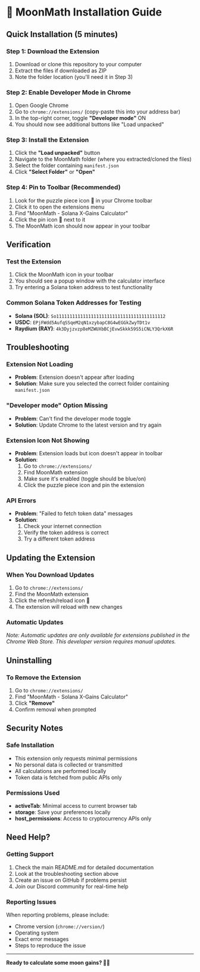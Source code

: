 # 🚀 MoonMath Installation Guide

## Quick Installation (5 minutes)

### Step 1: Download the Extension
1. Download or clone this repository to your computer
2. Extract the files if downloaded as ZIP
3. Note the folder location (you'll need it in Step 3)

### Step 2: Enable Developer Mode in Chrome
1. Open Google Chrome
2. Go to `chrome://extensions/` (copy-paste this into your address bar)
3. In the top-right corner, toggle **"Developer mode"** ON
4. You should now see additional buttons like "Load unpacked"

### Step 3: Install the Extension
1. Click the **"Load unpacked"** button
2. Navigate to the MoonMath folder (where you extracted/cloned the files)
3. Select the folder containing `manifest.json`
4. Click **"Select Folder"** or **"Open"**

### Step 4: Pin to Toolbar (Recommended)
1. Look for the puzzle piece icon 🧩 in your Chrome toolbar
2. Click it to open the extensions menu
3. Find "MoonMath - Solana X-Gains Calculator"
4. Click the pin icon 📌 next to it
5. The MoonMath icon should now appear in your toolbar

## Verification

### Test the Extension
1. Click the MoonMath icon in your toolbar
2. You should see a popup window with the calculator interface
3. Try entering a Solana token address to test functionality

### Common Solana Token Addresses for Testing
- **Solana (SOL)**: `So11111111111111111111111111111111111111112`
- **USDC**: `EPjFWdd5AufqSSqeM2qN1xzybapC8G4wEGGkZwyTDt1v`
- **Raydium (RAY)**: `4k3Dyjzvzp8eMZWUXbBCjEvwSkkk59S5iCNLY3QrkX6R`

## Troubleshooting

### Extension Not Loading
- **Problem**: Extension doesn't appear after loading
- **Solution**: Make sure you selected the correct folder containing `manifest.json`

### "Developer mode" Option Missing
- **Problem**: Can't find the developer mode toggle
- **Solution**: Update Chrome to the latest version and try again

### Extension Icon Not Showing
- **Problem**: Extension loads but icon doesn't appear in toolbar
- **Solution**: 
  1. Go to `chrome://extensions/`
  2. Find MoonMath extension
  3. Make sure it's enabled (toggle should be blue/on)
  4. Click the puzzle piece icon and pin the extension

### API Errors
- **Problem**: "Failed to fetch token data" messages
- **Solution**: 
  1. Check your internet connection
  2. Verify the token address is correct
  3. Try a different token address

## Updating the Extension

### When You Download Updates
1. Go to `chrome://extensions/`
2. Find the MoonMath extension
3. Click the refresh/reload icon 🔄
4. The extension will reload with new changes

### Automatic Updates
*Note: Automatic updates are only available for extensions published in the Chrome Web Store. This developer version requires manual updates.*

## Uninstalling

### To Remove the Extension
1. Go to `chrome://extensions/`
2. Find "MoonMath - Solana X-Gains Calculator"
3. Click **"Remove"**
4. Confirm removal when prompted

## Security Notes

### Safe Installation
- This extension only requests minimal permissions
- No personal data is collected or transmitted
- All calculations are performed locally
- Token data is fetched from public APIs only

### Permissions Used
- **activeTab**: Minimal access to current browser tab
- **storage**: Save your preferences locally
- **host_permissions**: Access to cryptocurrency APIs only

## Need Help?

### Getting Support
1. Check the main README.md for detailed documentation
2. Look at the troubleshooting section above
3. Create an issue on GitHub if problems persist
4. Join our Discord community for real-time help

### Reporting Issues
When reporting problems, please include:
- Chrome version (`chrome://version/`)
- Operating system
- Exact error messages
- Steps to reproduce the issue

---

**Ready to calculate some moon gains? 🚀🌙**